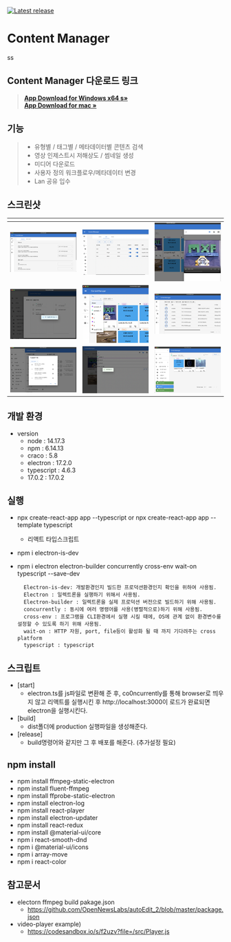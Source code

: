 [![Latest release](https://badgen.net/github/release/jun-young1993/content_manager)](https://github.com/jun-young1993/content_manager/releases)
# Content Manager 


ss
## Content Manager 다운로드 링크
> <a href="https://github.com/jun-young1993/electron/releases/download/v1.1.14/ContentManager-Setup-1.1.14-x64.exe"><strong>App Download for Windows x64 s»</strong></a>  
> <a href="https://github.com/jun-young1993/electron/releases/download/v1.1.14/ContentManager-1.1.14-arm64.dmg"><strong>App Download for mac »</strong></a> 

## 기능
> - 유형별 / 태그별 / 메타데이터별 콘텐츠 검색  
> - 영상 인제스트시 저해상도 / 썸네일 생성  
> - 미디어 다운로드  
> - 사용자 정의 워크플로우/메타데이터 변경
> - Lan 공유 입수

## 스크린샷
|[]()|[]()|[]()|
|---|---|---|
| [![](./app/test/readme_images/Config.png)](./app/test/readme_images/Config.png) |[![](./app/test/readme_images/Metadata.png)](./app/test/readme_images/Metadata.png)|[![](./app/test/readme_images/Preview.png)](./app/test/readme_images/Preview.png)|
| [![](./app/test/readme_images/TagAllChange.png)](./app/test/readme_images/TagAllChange.png) |[![](./app/test/readme_images/TagChange.png)](./app/test/readme_images/TagChange.png)|[![](./app/test/readme_images/TaskMonitoring.png)](./app/test/readme_images/TaskMonitoring.png)|
| [![](./app/test/readme_images/Workflow.png)](./app/test/readme_images/Workflow.png) |[![](./app/test/readme_images/MetadataEdit.png)](./app/test/readme_images/MetadataEdit.png)|[![](./app/test/readme_images/ContentManagerThumbnail.png)](./app/test/readme_images/ContentManagerThumbnail.png)|


## 개발 환경
- version
    - node : 14.17.3
    - npm : 6.14.13
    - craco : 5.8
    - electron : 17.2.0
    - typescript : 4.6.3
    - 17.0.2 : 17.0.2

## 실행
- npx create-react-app app --typescript or npx create-react-app app --template typescript
	- 리액트 타입스크립트 
- npm i electron-is-dev
- npm i electron electron-builder concurrently cross-env wait-on typescript --save-dev


		Electron-is-dev: 개발환경인지 빌드한 프로덕션환경인지 확인을 위하여 사용됨.
		Electron : 일렉트론을 실행하기 위해서 사용됨.
		Electron-builder : 일렉트론을 실제 프로덕션 버전으로 빌드하기 위해 사용됨.
		concurrently : 동시에 여러 명령어를 사용(병렬적으로)하기 위해 사용됨.
		cross-env : 프로그램을 CLI환경에서 실행 시킬 때에, OS에 관계 없이 환경변수를 설정할 수 있도록 하기 위해 사용됨.
		wait-on : HTTP 자원, port, file등이 활성화 될 때 까지 기다려주는 cross platform
		typescript : typescript






## 스크립트
- [start] 
	- electron.ts를 js파일로 변환해 준 후, co0ncurrently를 통해 browser로 띄우지 않고 리액트를 실행시킨 후 http://localhost:3000이 로드가 완료되면 electron을 실행시킨다.
- [build] 
	- dist폴더에 production 실행파일을 생성해준다.
- [release]
	- build명령어와 같지만 그 후 배포를 해준다. (추가설정 필요)
	

## npm install
- npm install ffmpeg-static-electron
- npm install fluent-ffmpeg
- npm install ffprobe-static-electron
- npm install electron-log
- npm install react-player
- npm install electron-updater
- npm install react-redux
- npm install @material-ui/core
- npm i react-smooth-dnd
- npm i @material-ui/icons
- npm i array-move
- npm i react-color



## 참고문서
- electorn ffmpeg build pakage.json
	- https://github.com/OpenNewsLabs/autoEdit_2/blob/master/package.json
- video-player example)
	- https://codesandbox.io/s/f2uzv?file=/src/Player.js


